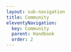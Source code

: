 ```yaml
---
layout: sub-navigation
title: Community
eleventyNavigation:
  key: Community
  parent: Handbook
  order: 2
---
```

